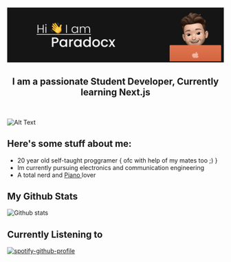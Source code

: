 ![header](./assets/header2.png)

<div align="center">
  <h2>I am a passionate Student Developer, Currently learning Next.js</h2> 
</div>
<br>

  ![Alt Text](https://tenor.com/view/anime-hi-hello-waving-wave-gif-17227125.gif)
  


## Here's some stuff about me:
<ul style="list-style-type:disc;">
  <li> 20 year old self-taught proggramer { ofc with help of my mates too ;) }</li>
  <li>Im currently pursuing electronics and communication engineering </li>
  <li>A total nerd and <u> Piano </u> lover </li>
 </ul>
 
 
 ## My Github Stats
 ![Github stats](https://github-readme-stats.vercel.app/api?username=para-docx)
   
## Currently Listening to
[![spotify-github-profile](https://spotify-github-profile.vercel.app/api/view?uid=31zanlx2rmfti6y4fdzxyyt6mcp4&cover_image=true&theme=natemoo-re&bar_color=53b14f&bar_color_cover=true)](https://spotify-github-profile.vercel.app/api/view?uid=31zanlx2rmfti6y4fdzxyyt6mcp4&redirect=true)
